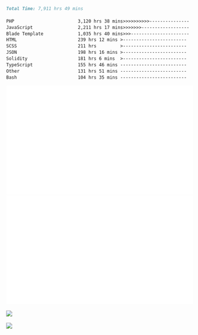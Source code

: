 <!--START_SECTION:waka-->

```markdown
Total Time: 7,911 hrs 49 mins

PHP                        3,120 hrs 38 mins>>>>>>>>>>---------------   38.80 %
JavaScript                 2,211 hrs 17 mins>>>>>>>------------------   27.49 %
Blade Template             1,035 hrs 40 mins>>>----------------------   12.88 %
HTML                       239 hrs 12 mins >------------------------   02.97 %
SCSS                       211 hrs         >------------------------   02.62 %
JSON                       198 hrs 16 mins >------------------------   02.46 %
Solidity                   181 hrs 6 mins  >------------------------   02.25 %
TypeScript                 155 hrs 46 mins -------------------------   01.94 %
Other                      131 hrs 51 mins -------------------------   01.64 %
Bash                       104 hrs 35 mins -------------------------   01.30 %
```

<!--END_SECTION:waka-->

![](https://raw.githubusercontent.com/DrMaxis/github-stats-transparent/output/generated/overview.svg)
![](https://raw.githubusercontent.com/DrMaxis/github-stats-transparent/output/generated/languages.svg)

![](https://git-readme-stats-drmaxis-projects.vercel.app/api?username=drmaxis&show_icons=true&theme=outrun&count_private=true&show=reviews,discussions_started,discussions_answered,prs_merged,prs_merged_percentage&custom_title=2024%20Github%20Rank)
 
<a href="https://count.getloli.com/"><img src="https://count.getloli.com/get/@:maxis-the-alchemist?theme=rule34"></a>
<!-- https://count.getloli.com/get/@alchemist?theme=rule34 -->
<br>
